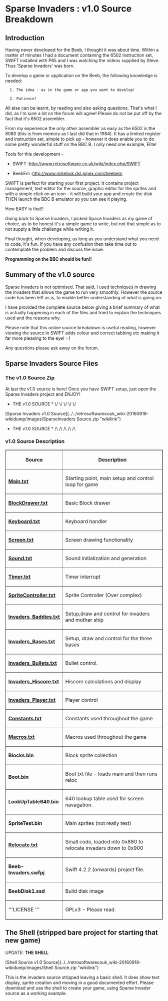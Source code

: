 # Sparse Invaders : v1.0 Source Breakdown

## Introduction

Having never developed for the Beeb, I thought it was about time. Within a matter of minutes I had a document containing the 6502 instruction set, SWIFT installed with P65 and I was watching the videos supplied by Steve. Thus 'Sparse Invaders' was born.

To develop a game or application on the Beeb, the following knowledge is needed:

`  1. The idea - as in the game or app you want to develop!`

`  2. Patience!`

All else can be learnt, by reading and also asking questions. That's what I did, as I'm sure a lot on the forum will agree! Please do not be put off by the fact that it's 6502 assembler.

From my experience the only other assembler as easy as the 6502 is the 8080 (this is from memory as I last did that in 1984). It has a limited register and instruction set, simple to pick up - however it does enable you to do some pretty wonderful stuff on the BBC B. I only need one example, Elite!

Tools for this development -

- SWIFT :<http://www.retrosoftware.co.uk/wiki/index.php/SWIFT>

<!-- -->

- BeebEm :<http://www.mikebuk.dsl.pipex.com/beebem>

SWIFT is perfect for starting your first project. It contains project management, text editor for the source, graphic editor for the sprites and with a simple click on an icon - it will build your app and create the disk THEN launch the BBC B emulator so you can see it playing.

How EASY is that!!

Going back to Sparse Invaders, I picked Space Invaders as my game of choice, as to be honest it's a simple game to write, but not that simple as to not supply a little challenge while writing it.

Final thought, when developing, as long as you understand what you need to code, it's fun. If you have any confusion then take time out to contemplate the problem and discuss the issue.

**Programming on the BBC should be fun!!**

## Summary of the v1.0 source

Sparse Invaders is not optimised. That said, I used techniques in drawing the invaders that allows the game to run very smoothly. However the source code has been left as is, to enable better understanding of what is going on.

I have provided the complete source below giving a brief summary of what is actually happening in each of the files and tried to explain the techniques used and the reasons why.

Please note that this online source breakdown is useful reading, however viewing the source in SWIFT adds colour and correct tabbing etc making it far more pleasing to the eye! :-)

Any questions please ask away on the forum.

## Sparse Invaders Source Files

### The v1.0 Source Zip

At last the v1.0 source is here! Once you have SWIFT setup, just open the Sparse Invaders project and ENJOY!

- THE v1.0 SOURCE \* \\/ \\/ \\/ \\/ \\/

[Sparse Invaders v1.0 Source](../../retrosoftwarecouk_wiki-20160918-wikidump/images/SparseInvaders Source.zip "wikilink")

- THE v1.0 SOURCE \* /\\ /\\ /\\ /\\ /\\

### v1.0 Source Description

<table border=1>

<tr>

<th>

Source

</th>

<th>

Description

</th>

</tr>

<tr>

<td>

[**Main.txt**](Sparse_Invaders_Source_-_Main.txt "wikilink")

</td>

<td>

Starting point, main setup and control loop for game

</td>

</tr>

<tr>

<td>

[**BlockDrawer.txt**](Sparse_Invaders_Source_-_BlockDrawer.txt "wikilink")

</td>

<td>

Basic Block drawer

</td>

</tr>

<tr>

<td>

[**Keyboard.txt**](Sparse_Invaders_Source_-_Keyboard.txt "wikilink")

</td>

<td>

Keyboard handler

</td>

</tr>

<tr>

<td>

[**Screen.txt**](Sparse_Invaders_Source_-_Screen.txt "wikilink")

</td>

<td>

Screen drawing functionality

</td>

</tr>

<tr>

<td>

[**Sound.txt**](Sparse_Invaders_Source_-_Sound.txt "wikilink")

</td>

<td>

Sound initialization and generation

</td>

</tr>

<tr>

<td>

[**Timer.txt**](Sparse_Invaders_Soruce_-_Timer.txt "wikilink")

</td>

<td>

Timer interrupt

</td>

</tr>

<tr>

<td>

[**SpriteController.txt**](Sparse_Invaders_Source_-_SpriteControllert.txt "wikilink")

</td>

<td>

Sprite Controller (Over complex)

</td>

</tr>

<tr>

<td>

[**Invaders_Baddies.txt**](Sparse_Invaders_Source_-_Invaders_Baddies.txt "wikilink")

</td>

<td>

Setup,draw and control for invaders and mother ship

</td>

</tr>

<tr>

<td>

[**Invaders_Bases.txt**](Sparse_Invaders_Source_-_Invaders_Bases.txt "wikilink")

</td>

<td>

Setup, draw and control for the three bases

</td>

</tr>

<tr>

<td>

[**Invaders_Bullets.txt**](Sparse_Invaders_Source_-_Invaders_Bullets.txt "wikilink")

</td>

<td>

Bullet control.

</td>

</tr>

<tr>

<td>

[**Invaders_Hiscore.txt**](Sparse_Invaders_Source_-_Invaders_Hiscore.txt "wikilink")

</td>

<td>

Hiscore calculations and display

</td>

</tr>

<tr>

<td>

[**Invaders_Player.txt**](Sparse_Invaders_Source_-_Invaders_Player.txt "wikilink")

</td>

<td>

Player control

</td>

</tr>

<tr>

<td>

[ **Constants.txt**](Sparse_Invaders_Source_-_Constants.txt "wikilink")

</td>

<td>

Constants used throughout the game

</td>

</tr>

<tr>

<td>

[ **Macros.txt**](Sparse_Invaders_Source_-_Macros.txt "wikilink")

</td>

<td>

Macros used throughout the game

</td>

</tr>

<tr>

<td>

**Blocks.bin**

</td>

<td>

Block sprite collection

</td>

</tr>

<tr>

<td>

**Boot.bin**

</td>

<td>

Boot txt file - loads main and then runs reloc

</td>

</tr>

<tr>

<td>

**LookUpTable640.bin**

</td>

<td>

640 lookup table used for screen navagation.

</td>

</tr>

<tr>

<td>

**SpriteTest.bin**

</td>

<td>

Main sprites (not really test)

</td>

</tr>

<tr>

<td>

[ **Relocate.txt**](Sparse_Invaders_Source_-_Relocate.txt "wikilink")

</td>

<td>

Small code, loaded into 0x880 to relocate invaders down to 0x900

</td>

</tr>

<tr>

<td>

**Beeb-Invaders.swfpj**

</td>

<td>

Swift 4.2.2 (onwards) project file.

</td>

</tr>

<tr>

<td>

**BeebDisk1.ssd**

</td>

<td>

Build disk image

</td>

</tr>

<tr>

<td>

'''LICENSE '''

</td>

<td>

GPLv3 - Please read.

</td>

</tr>

</table>

## The Shell (stripped bare project for starting that new game)

UPDATE: **THE SHELL**

[Shell Source v1.0 Source](../../retrosoftwarecouk_wiki-20160918-wikidump/images/Shell Source.zip "wikilink")

This is the invaders source stripped leaving a basic shell. It does show text display, sprite creation and moving in a good documented effort. Please download and use the shell to create your game, using Sparse Invader source as a working example.
